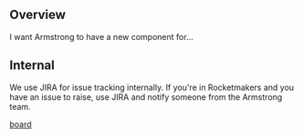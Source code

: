 ## Overview

I want Armstrong to have a new component for...

## Internal

We use JIRA for issue tracking internally. If you're in Rocketmakers and you have an issue to raise, use JIRA and notify someone from the Armstrong team.

[board](https://rocketmakers.atlassian.net/jira/software/projects/HM/boards/172)
